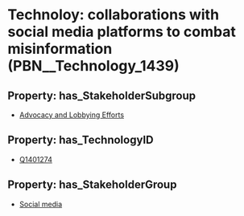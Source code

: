 # Technoloy: __collaborations with social media platforms to combat misinformation__ (PBN__Technology_1439)

## Property: has_StakeholderSubgroup

* [Advocacy and Lobbying Efforts](PBN__TechSubgroup_43)

## Property: has_TechnologyID

* [Q1401274](Q1401274)

## Property: has_StakeholderGroup

* [Social media](PBN__TechGroup_1)


